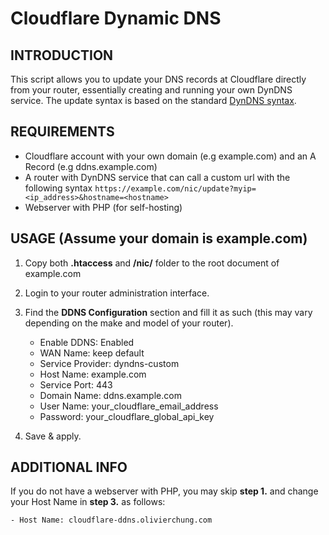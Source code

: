 # Cloudflare Dynamic DNS

## INTRODUCTION
This script allows you to update your DNS records at Cloudflare directly from your router, essentially creating and running your own DynDNS service. The update syntax is based on the standard [DynDNS syntax](https://help.dyn.com/remote-access-api/perform-update/).

## REQUIREMENTS
 - Cloudflare account with your own domain (e.g example.com) and an A Record (e.g ddns.example.com)
 - A router with DynDNS service that can call a custom url with the following syntax
    `https://example.com/nic/update?myip=<ip_address>&hostname=<hostname>`
 - Webserver with PHP (for self-hosting)

## USAGE (Assume your domain is example.com)

1. Copy both **.htaccess** and **/nic/** folder to the root document of example.com
2. Login to your router administration interface.
3. Find the **DDNS Configuration** section and fill it as such (this may vary depending on the make and model of your router).

  	- Enable DDNS: Enabled
  	- WAN Name: keep default
  	- Service Provider: dyndns-custom
  	- Host Name: example.com
  	- Service Port: 443
  	- Domain Name: ddns.example.com
  	- User Name: your_cloudflare_email_address
  	- Password: your_cloudflare_global_api_key

4. Save & apply.

## ADDITIONAL INFO

If you do not have a webserver with PHP, you may skip **step 1.** and change your Host Name in **step 3.** as follows:

  	- Host Name: cloudflare-ddns.olivierchung.com